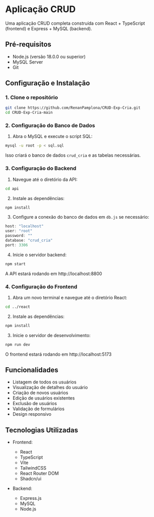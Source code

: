 # Aplicação CRUD

Uma aplicação CRUD completa construída com React + TypeScript (frontend) e Express + MySQL (backend).

## Pré-requisitos

- Node.js (versão 18.0.0 ou superior)
- MySQL Server
- Git

## Configuração e Instalação

### 1. Clone o repositório
```bash
git clone https://github.com/RenanPamplona/CRUD-Exp-Cria.git
cd CRUD-Exp-Cria-main
```

### 2. Configuração do Banco de Dados
1. Abra o MySQL e execute o script SQL:
```bash
mysql -u root -p < sql.sql
```
Isso criará o banco de dados `crud_cria` e as tabelas necessárias.

### 3. Configuração do Backend
1. Navegue até o diretório da API:
```bash
cd api
```

2. Instale as dependências:
```bash
npm install
```

3. Configure a conexão do banco de dados em `db.js` se necessário:
```javascript
host: "localhost"
user: "root"
password: ""
database: "crud_cria"
port: 3306
```

4. Inicie o servidor backend:
```bash
npm start
```
A API estará rodando em http://localhost:8800

### 4. Configuração do Frontend
1. Abra um novo terminal e navegue até o diretório React:
```bash
cd ../react
```

2. Instale as dependências:
```bash
npm install
```

3. Inicie o servidor de desenvolvimento:
```bash
npm run dev
```
O frontend estará rodando em http://localhost:5173

## Funcionalidades

- Listagem de todos os usuários
- Visualização de detalhes do usuário
- Criação de novos usuários
- Edição de usuários existentes
- Exclusão de usuários
- Validação de formulários
- Design responsivo

## Tecnologias Utilizadas

- Frontend:
  - React
  - TypeScript
  - Vite
  - TailwindCSS
  - React Router DOM
  - Shadcn/ui

- Backend:
  - Express.js
  - MySQL
  - Node.js
